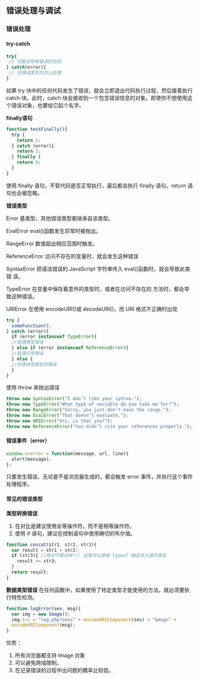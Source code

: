 ## 错误处理与调试

### 错误处理

#### try-catch
```javascript
try{ 
 // 可能会导致错误的代码
} catch(error){ 
 // 在错误发生时怎么处理
}
```

如果 try 块中的任何代码发生了错误，就会立即退出代码执行过程，然后接着执行 catch 块。此时，catch 块会接收到一个包含错误信息的对象。即使你不想使用这个错误对象，也要给它起个名字。

**finally语句**

```javascript
function testFinally(){ 
  try { 
    return 2; 
  } catch (error){ 
    return 1; 
  } finally { 
    return 0; 
  } 
}
```

使用 finally 语句，不管代码是否正常执行，最后都会执行 finally 语句。return 语句也会被忽略。

**错误类型**

Error 
基类型，其他错误类型都继承自该类型。

EvalError 
eval()函数发生异常时被抛出。

RangeError 
数值超出相应范围时触发。

ReferenceError 
访问不存在的变量时，就会发生这种错误

SyntaxError 
把语法错误的 JavaScript 字符串传入 eval()函数时，就会导致此类错
误。

TypeError 
在变量中保存着意外的类型时，或者在访问不存在的
方法时，都会导致这种错误。

URIError
在使用 encodeURI()或 decodeURI()，而 URI 格式不正确时出现

```javascript
try { 
  someFunction(); 
} catch (error){ 
  if (error instanceof TypeError){ 
  //处理类型错误
  } else if (error instanceof ReferenceError){ 
  //处理引用错误
  } else { 
  //处理其他类型的错误
  } 
}
```

使用 throw 来抛出错误
```javascript
throw new SyntaxError("I don’t like your syntax."); 
throw new TypeError("What type of variable do you take me for?"); 
throw new RangeError("Sorry, you just don’t have the range."); 
throw new EvalError("That doesn’t evaluate."); 
throw new URIError("Uri, is that you?"); 
throw new ReferenceError("You didn’t cite your references properly.");
```

#### 错误事件（error）
```javascript
window.onerror = function(message, url, line){ 
  alert(message); 
};
```
只要发生错误，无论是不是浏览器生成的，都会触发 error 事件，并执行这个事件处理程序。

#### 常见的错误类型
**类型转换错误**
1. 在对比是建议使用全等操作符，而不是相等操作符。
2. 使用 if 语句，建议在控制语句中使用确切的布尔值。
```javascript
function concat(str1, str2, str3){ 
  var result = str1 + str2; 
  if (str3){ //绝对不要这样!!! 这里可以使用 typeof 确定传入值的类型
    result += str3; 
  } 
  return result; 
}
```

**数据类型错误**
在任何函数中，如果使用了特定类型才能使用的方法，就必须要执行特性检测。

```javascript
function logError(sev, msg){ 
  var img = new Image(); 
  img.src = "log.php?sev=" + encodeURIComponent(sev) + "&msg=" + 
  encodeURIComponent(msg); 
}
```
优势：
1. 所有浏览器都支持 Image 对象
2. 可以避免跨域限制。
3. 在记录错误的过程中出问题的概率比较低。